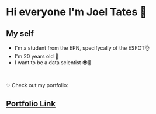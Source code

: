 # Hi everyone I'm Joel Tates 👋

## My self
- I'm a student from the EPN, specifycally of the ESFOT👌
- I'm 20 years old 🙌
- I want to be a data scientist 😎🧪

<br>

✨ Check out my portfolio: 

## <a href="https://itsgabrieljt.vercel.app/"> Portfolio Link </a>
